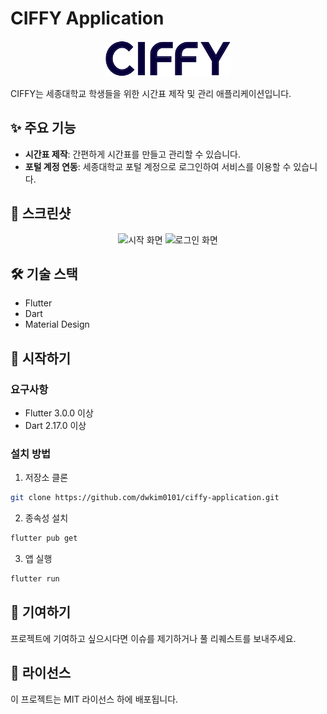 # CIFFY Application

<p align="center">
  <img src="assets/Logo.svg" alt="CIFFY Logo" width="200"/>
</p>

CIFFY는 세종대학교 학생들을 위한 시간표 제작 및 관리 애플리케이션입니다.

## ✨ 주요 기능

- **시간표 제작**: 간편하게 시간표를 만들고 관리할 수 있습니다.
- **포털 계정 연동**: 세종대학교 포털 계정으로 로그인하여 서비스를 이용할 수 있습니다.

## 📱 스크린샷

<p align="center">
  <img src="screenshots/start_screen.png" alt="시작 화면" width="250"/>
  <img src="screenshots/login_screen.png" alt="로그인 화면" width="250"/>
</p>

## 🛠️ 기술 스택

- Flutter
- Dart
- Material Design

## 🚀 시작하기

### 요구사항

- Flutter 3.0.0 이상
- Dart 2.17.0 이상

### 설치 방법

1. 저장소 클론

```bash
git clone https://github.com/dwkim0101/ciffy-application.git
```

2. 종속성 설치

```bash
flutter pub get
```

3. 앱 실행

```bash
flutter run
```

## 🤝 기여하기

프로젝트에 기여하고 싶으시다면 이슈를 제기하거나 풀 리퀘스트를 보내주세요.

## 📄 라이선스

이 프로젝트는 MIT 라이선스 하에 배포됩니다.
